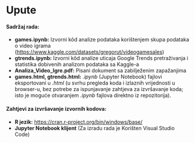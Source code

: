 # Upute

#### Sadržaj rada:
+ **games.ipynb:** Izvorni kôd analize podataka korištenjem skupa podataka o video igrama (https://www.kaggle.com/datasets/gregorut/videogamesales)
+ **gtrends.ipynb:** Izvorni kôd analize uticaja Google Trends pretraživanja i statistika dobivenih analizom podataka sa Kaggle-a
+ **Analiza_Video_Igre.pdf:** Pisani dokument sa zabilježenim zapažanjima
+ **games.html, gtrends.html:** *.ipynb* (Jupyter Notebook) fajlovi eksportovani u *.html* (u svrhu pregleda koda i izlaznih vrijednosti u browser-u, bez potrebe za ispunjavanje zahtjeva za izvršavanje koda; isto je moguće otvaranjem *.ipynb* fajlova direktno iz repozitorija).

#### Zahtjevi za izvršavanje izvornih kodova:
+ **R jezik:** https://cran.r-project.org/bin/windows/base/
+ **Jupyter Notebook klijent** (Za izradu rada je Korišten Visual Studio Code)
